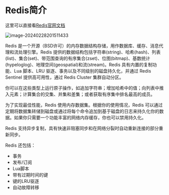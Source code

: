 # Redis简介

这里可以直接看[Redis官网文档](https://redis.io/docs/about/)

![image-20240228201511433](https://gitee.com/dongguo4812_admin/image/raw/master/image/202402282144284.png)

Redis 是一个开源（BSD许可）的内存数据结构存储，用作数据库、缓存、消息代理和流处理引擎。Redis 提供的数据结构包括字符串(string)、哈希(hash)、列表(list)、集合(set)、带范围查询的有序集合(zset)、位图(bitmap)、基数统计(hypeloglog)、地理空间(geospatial)和流(stream)。Redis 具有内置的复制功能、Lua 脚本、LRU 驱逐、事务以及不同级别的磁盘持久化，并通过 Redis Sentinel 提供高可用性，通过 Redis Cluster 集群自动分区。

你可以在这些类型上运行原子操作，如追加字符串；增加哈希中的值；向列表中推入元素；计算集合的交集、并集和差集；或者获取有序集中排名最高的成员。

为了实现最佳性能，Redis 使用内存数据集。根据你的使用情况，Redis 可以通过定期将数据集转储到磁盘或通过将每个命令追加到基于磁盘的日志来持久化你的数据。如果你只需要一个功能丰富的网络内存缓存，你也可以禁用持久化。

Redis 支持异步复制，具有快速非阻塞同步和在网络分裂时自动重新连接的部分重新同步。

Redis 还包括：

- 事务
- 发布/订阅
- Lua脚本 
- 带有过期时间的键 
- 键的LRU驱逐 
- 自动故障转移
